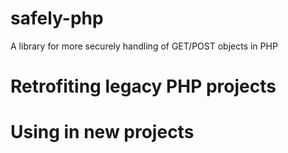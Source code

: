 safely-php
==========

A library for more securely handling of GET/POST objects in PHP

# Retrofiting legacy PHP projects

# Using in new projects


